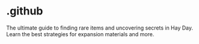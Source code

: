 # .github
The ultimate guide to finding rare items and uncovering secrets in Hay Day. Learn the best strategies for expansion materials and more.

